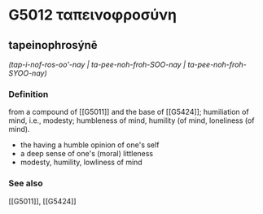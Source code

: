 # G5012 ταπεινοφροσύνη

## tapeinophrosýnē

_(tap-i-nof-ros-oo'-nay | ta-pee-noh-froh-SOO-nay | ta-pee-noh-froh-SYOO-nay)_

### Definition

from a compound of [[G5011]] and the base of [[G5424]]; humiliation of mind, i.e., modesty; humbleness of mind, humility (of mind, loneliness (of mind).

- the having a humble opinion of one's self
- a deep sense of one's (moral) littleness
- modesty, humility, lowliness of mind

### See also

[[G5011]], [[G5424]]

